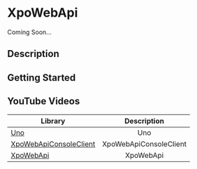 # XpoWebApi

Coming Soon...

## Description

## Getting Started

## YouTube Videos




| Library        | Description   |
| ------------- |:-------------:| 
|[Uno](https://github.com/egarim/BitFrameWorks/tree/master/src/Demos/XpoWebApi/Uno)                                            | Uno|
|[XpoWebApiConsoleClient](https://github.com/egarim/BitFrameWorks/tree/master/src/Demos/XpoWebApi/XpoWebApiConsoleClient)      | XpoWebApiConsoleClient|
|[XpoWebApi](https://github.com/egarim/BitFrameWorks/tree/master/src/Demos/XpoWebApi/XpoWebApiServer)                          | XpoWebApi|


